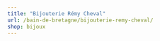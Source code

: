 ```yaml
---
title: "Bijouterie Rémy Cheval"
url: /bain-de-bretagne/bijouterie-remy-cheval/
shop: bijoux
---
```

